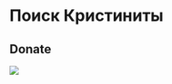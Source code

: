 # Поиск Кристиниты

## Donate

<a href="http://Kristinita.ru/Donate-files/Bitcoin-Redirect"><img src="http://Kristinita.ru/Donate-files/Bitcoin-Donate-button.png"></a>



